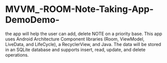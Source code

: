 # MVVM_-ROOM-Note-Taking-App-DemoDemo-

the app will help the user can add, 
delete NOTE on a priority base. 
This app uses Android Architecture Component libraries (Room, ViewModel, LiveData, and LifeCycle), 
a RecyclerView, and Java. 
The data will be stored in an SQLite database and supports insert, read, update, and delete operations.
